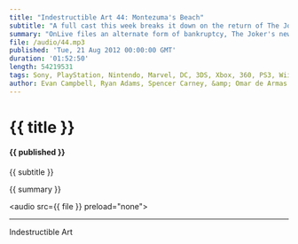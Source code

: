 ```yaml
---
title: "Indestructible Art 44: Montezuma's Beach"
subtitle: "A full cast this week breaks it down on the return of The Joker to Detective Comics, the OnLive alternate bankruptcy filing, Dare Devil, Papo & Yo and Darksiders 2."
summary: "OnLive files an alternate form of bankruptcy, The Joker's new face was leaked across the internet, and the IA crew pulls a late night to bring you everything in between. Dark Horse publishes a Legend of Zelda Hyrule History book, Valve launches a TF2 co-op hoard mode and Spencer visits Montezuma's Beach"
file: /audio/44.mp3
published: 'Tue, 21 Aug 2012 00:00:00 GMT'
duration: '01:52:50'
length: 54219531
tags: Sony, PlayStation, Nintendo, Marvel, DC, 3DS, Xbox, 360, PS3, Wii, PSN, XBLA, Video Games, Comics, Games, Indestructible Art, Steam Box, Valve, GDC, Captain Marvel, Brubaker, Papo & Yo, Darksiders 2, THQ, Dare Devil, Onlive
author: Evan Campbell, Ryan Adams, Spencer Carney, &amp; Omar de Armas
---
```


# {{ title }}

#### {{ published }}

{{ subtitle }}  
  
{{ summary }}  

<audio src={{ file }} preload="none"></audio>

- - -
Indestructible Art